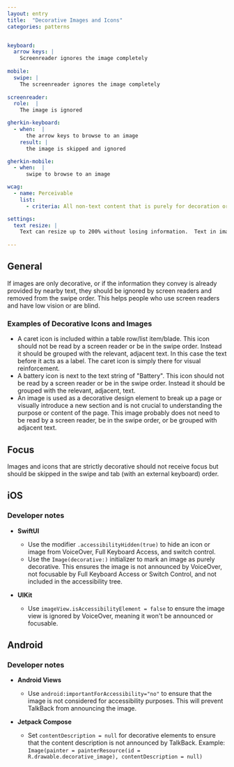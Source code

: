 ```yaml
---
layout: entry
title:  "Decorative Images and Icons" 
categories: patterns 


keyboard:
  arrow keys: |
    Screenreader ignores the image completely
          
mobile:
  swipe: |
    The screenreader ignores the image completely
    
screenreader:
  role:  |
    The image is ignored

gherkin-keyboard: 
  - when:  |
      the arrow keys to browse to an image
    result: |
      the image is skipped and ignored

gherkin-mobile:
  - when:  |
      swipe to browse to an image

wcag:
  - name: Perceivable
    list:
      - criteria: All non-text content that is purely for decoration or which repeats existing on-screen text nearby should be ignored and skipped over by screen readers.

settings:
  text resize: |
    Text can resize up to 200% without losing information.  Text in images do not resize.
    
---
```


## General
If images are only decorative, or if the information they convey is already provided by nearby text, they should be ignored by screen readers and removed from the swipe order. This helps people who use screen readers and have low vision or are blind. 

### Examples of Decorative Icons and Images
- A caret icon is included within a table row/list item/blade. This icon should not be read by a screen reader or be in the swipe order. Instead it should be grouped with the relevant, adjacent text. In this case the text before it acts as a label. The caret icon is simply there for visual reinforcement. 
- A battery icon is next to the text string of "Battery". This icon should not be read by a screen reader or be in the swipe order. Instead it should be grouped with the relevant, adjacent, text.
- An image is used as a decorative design element to break up a page or visually introduce a new section and is not crucial to understanding the purpose or content of the page. This image probably does not need to be read by a screen reader, be in the swipe order, or be grouped with adjacent text.

## Focus
Images and icons that are strictly decorative should not receive focus but should be skipped in the swipe and tab (with an external keyboard) order. 

## iOS

### Developer notes
- **SwiftUI**
  - Use the modifier `.accessibilityHidden(true)` to hide an icon or image from VoiceOver, Full Keyboard Access, and switch control.
  - Use the `Image(decorative:)` initializer to mark an image as purely decorative. This ensures the image is not announced by VoiceOver, not focusable by Full Keyboard Access or Switch Control, and not included in the accessibility tree.

- **UIKit**
  - Use `imageView.isAccessibilityElement = false` to ensure the image view is ignored by VoiceOver, meaning it won't be announced or focusable.

## Android

### Developer notes

- **Android Views**
  - Use `android:importantForAccessibility="no"` to ensure that the image is not considered for accessibility purposes. This will prevent TalkBack from announcing the image.

- **Jetpack Compose**
  - Set `contentDescription = null` for decorative elements to ensure that the content description is not announced by TalkBack.
Example: `Image(painter = painterResource(id = R.drawable.decorative_image), contentDescription = null)`
